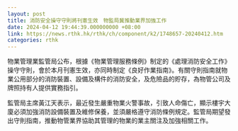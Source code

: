 ```yaml
---
layout: post
title: 消防安全操守守則將刊憲生效　物監局冀推動業界加強工作
date: 2024-04-12 19:44:39.000000000 +08:00
link: https://news.rthk.hk/rthk/ch/component/k2/1748657-20240412.htm
categories: rthk
---
```


物業管理業監管局公布，根據《物業管理服務條例》制定的《處理消防安全工作》操守守則，會於本月刊憲生效，亦同時制定《良好作業指南》。有關守則指南就物業公用部分的消防裝置、設備及構件的消防安全，及危險品的貯存，為物管公司及牌照持有人提供實務指引。

監管局主席黃江天表示，最近發生嚴重物業火警事故，引致人命傷亡，顯示樓宇大廈必須加強消防設備裝置及維修保養，並須嚴格遵守消防條例規定。監管局期望發出守則指南，推動物管業界協助其管理的物業的業主關注及加強相關工作。
